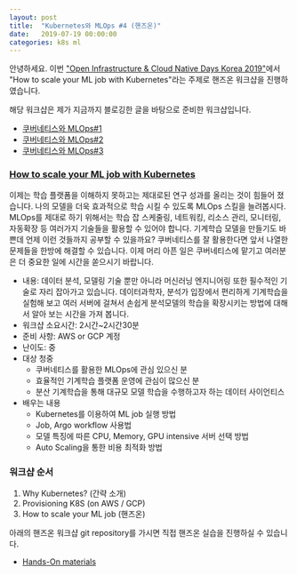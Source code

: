 ```yaml
---
layout: post
title:  "Kubernetes와 MLOps #4 (핸즈온)"
date:   2019-07-19 00:00:00
categories: k8s ml
---
```

안녕하세요. 이번 ["Open Infrastructure & Cloud Native Days Korea 2019"](https://openinfradays.kr/)에서 "How to scale your ML job with Kubernetes"라는 주제로 핸즈온 워크샵을 진행하였습니다.

해당 워크샵은 제가 지금까지 블로깅한 글을 바탕으로 준비한 워크샵입니다.
- [쿠버네티스와 MLOps#1](https://coffeewhale.com/kubernetes/ml/k8s/docker/machine-learning/2019/01/11/k8s-ml-01/)
- [쿠버네티스와 MLOps#2](https://coffeewhale.com/kubernetes/ml/k8s/docker/machine-learning/2019/03/18/k8s-ml-02/)
- [쿠버네티스와 MLOps#3](https://coffeewhale.com/kubernetes/eks/cluster-autoscaler/2019/04/14/eks-cas/)


### [How to scale your ML job with Kubernetes](https://github.com/hongkunyoo/how-to-scale-your-ml-job-with-k8s)

이제는 학습 플랫폼을 이해하지 못하고는 제대로된 연구 성과를 올리는 것이 힘들어 졌습니다. 나의 모델을 더욱 효과적으로 학습 시킬 수 있도록 MLOps 스킬을 늘려봅시다.
MLOps를 제대로 하기 위해서는 학습 잡 스케줄링, 네트워킹, 리소스 관리, 모니터링, 자동확장 등 여러가지 기술들을 활용할 수 있어야 합니다. 기계학습 모델을 만들기도 바쁜데 언제 이런 것들까지 공부할 수 있을까요? 쿠버네티스를 잘 활용한다면 앞서 나열한 문제들을 한방에 해결할 수 있습니다. 이제 머리 아픈 일은 쿠버네티스에 맡기고 여러분은 더 중요한 일에 시간을 쏟으시기 바랍니다.

* 내용: 데이터 분석, 모델링 기술 뿐만 아니라 머신러닝 엔지니어링 또한 필수적인 기술로 자리 잡아가고 있습니다. 데이터과학자, 분석가 입장에서 편리하게 기계학습을 실험해 보고 여러 서버에 걸쳐서 손쉽게 분석모델의 학습을 확장시키는 방법에 대해서 알아 보는 시간을 가져 봅니다.
* 워크샵 소요시간: 2시간~2시간30분
* 준비 사항: AWS or GCP 계정
* 난이도: 중
* 대상 청중
  - 쿠버네티스를 활용한 MLOps에 관심 있으신 분
  - 효율적인 기계학습 플랫폼 운영에 관심이 많으신 분
  - 분산 기계학습을 통해 대규모 모델 학습을 수행하고자 하는 데이터 사이언티스
* 배우는 내용
  - Kubernetes를 이용하여 ML job 실행 방법
  - Job, Argo workflow 사용법
  - 모델 특징에 따른 CPU, Memory, GPU intensive 서버 선택 방법
  - Auto Scaling을 통한 비용 최적화 방법

### 워크샵 순서
1. Why Kubernetes? (간략 소개)
2. Provisioning K8S (on AWS / GCP)
3. How to scale your ML job (핸즈온)


아래의 핸즈온 워크샵 git repository를 가시면 직접 핸즈온 실습을 진행하실 수 있습니다.
* [Hands-On materials](https://github.com/hongkunyoo/how-to-scale-your-ml-job-with-k8s/tree/master/hands-on)

